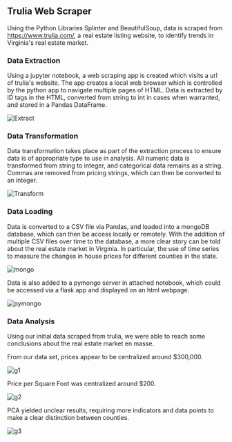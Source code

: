 ## Trulia Web Scraper
Using the Python Libraries Splinter and BeautifulSoup, data is scraped from https://www.trulia.com/, a real estate listing website, to identify trends in Virginia's real estate market. 

### Data Extraction
Using a jupyter notebook, a web scraping app is created which visits a url of trulia's website. The app creates a local web browser which is controlled by the python app to navigate multiple pages of HTML. Data is extracted by ID tags in the HTML, converted from string to int in cases when warranted, and stored in a Pandas DataFrame. 

![Extract](https://user-images.githubusercontent.com/12026338/122141913-58411b00-ce1c-11eb-9fd5-7629ef761312.PNG)


### Data Transformation
Data transformation takes place as part of the extraction process to ensure data is of appropriate type to use in analysis. All numeric data is transformed from string to integer, and categorical data remains as a string. Commas are removed from pricing strings, which can then be converted to an integer. 

![Transform](https://user-images.githubusercontent.com/12026338/122141941-655e0a00-ce1c-11eb-92e7-f37ddb6c725d.PNG)


### Data Loading
Data is converted to a CSV file via Pandas, and loaded into a mongoDB database, which can then be access locally or remotely. With the addition of multiple CSV files over time to the database, a more clear story can be told about the real estate market in Virginia. In particular, the use of time series to measure the changes in house prices for different counties in the state.

![mongo](https://user-images.githubusercontent.com/12026338/122306312-35733d00-ced6-11eb-81c2-334156505280.png)

Data is also added to a pymongo server in attached notebook, which could be accessed via a flask app and displayed on an html webpage. 

![pymongo](https://user-images.githubusercontent.com/12026338/122303263-47061600-ced1-11eb-9906-af1e879f7348.png)


### Data Analysis
Using our initial data scraped from trulia, we were able to reach some conclusions about the real estate market en masse. 

From our data set, prices appear to be centralized around $300,000.  

![g1](https://user-images.githubusercontent.com/12026338/122305937-a23a0780-ced5-11eb-8f28-ff09541fa0fc.png)


Price per Square Foot was centralized around $200.  

![g2](https://user-images.githubusercontent.com/12026338/122305999-bbdb4f00-ced5-11eb-92da-4abbba88a7e9.png)



PCA yielded unclear results, requiring more indicators and data points to make a clear distinction between counties.   

![g3](https://user-images.githubusercontent.com/12026338/122307266-01991700-ced8-11eb-8646-19e9bd4eac5b.png)



